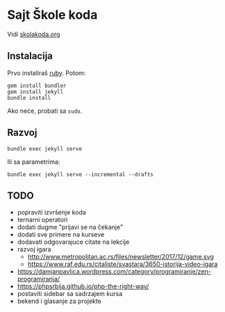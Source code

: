 # Sajt Škole koda

Vidi [skolakoda.org](https://skolakoda.org/)

## Instalacija

Prvo instaliraš [ruby](https://rubyinstaller.org/downloads/). Potom:

```
gem install bundler
gem install jekyll
bundle install
```

Ako neće, probati sa `sudo`.

## Razvoj

```
bundle exec jekyll serve
```

Ili sa parametrima:
```
bundle exec jekyll serve --incremental --drafts
```

## TODO

- popraviti izvršenje koda
- ternarni operatori
- dodati dugme "prijavi se na čekanje"
- dodati sve primere na kurseve
- dodavati odgovarajuce citate na lekcije
- razvoj igara
    - http://www.metropolitan.ac.rs/files/newsletter/2017/12/game.svg
    - https://www.raf.edu.rs/citaliste/svastara/3650-istorija-video-igara
- https://damjanpavlica.wordpress.com/category/programiranje/zen-programiranja/
- https://phpsrbija.github.io/php-the-right-way/
- postaviti sidebar sa sadrzajem kursa
- bekend i glasanje za projekte
